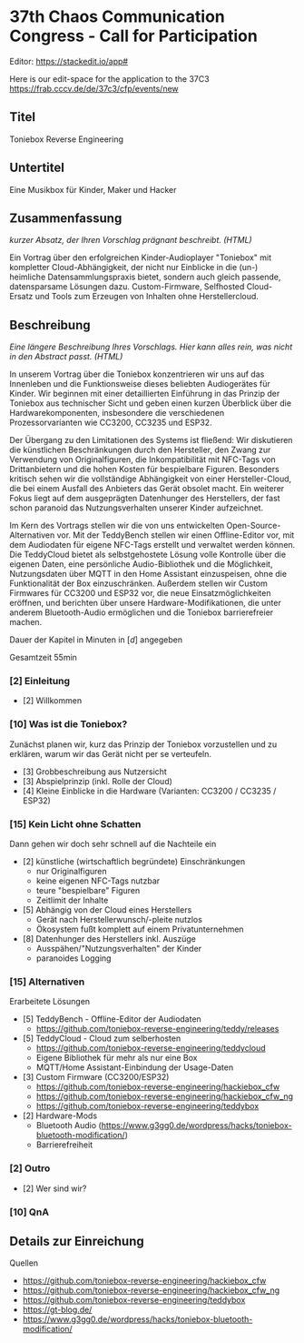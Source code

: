 
# 37th Chaos Communication Congress - Call for Participation
Editor: https://stackedit.io/app#

Here is our edit-space for the application to the 37C3
https://frab.cccv.de/de/37c3/cfp/events/new

## Titel
Toniebox Reverse Engineering

## Untertitel
Eine Musikbox für Kinder, Maker und Hacker

## Zusammenfassung
*kurzer Absatz, der Ihren Vorschlag prägnant beschreibt. (HTML)*

Ein Vortrag über den erfolgreichen Kinder-Audioplayer "Toniebox" mit kompletter Cloud-Abhängigkeit, der nicht nur Einblicke in die (un-) heimliche Datensammlungspraxis bietet, sondern auch gleich passende, datensparsame Lösungen dazu.
Custom-Firmware, Selfhosted Cloud-Ersatz und Tools zum Erzeugen von Inhalten ohne Herstellercloud.

## Beschreibung
*Eine längere Beschreibung Ihres Vorschlags. Hier kann alles rein, was nicht in den Abstract passt. (HTML)*

In unserem Vortrag über die Toniebox konzentrieren wir uns auf das Innenleben und die Funktionsweise dieses beliebten Audiogerätes für Kinder. Wir beginnen mit einer detaillierten Einführung in das Prinzip der Toniebox aus technischer Sicht und geben einen kurzen Überblick über die Hardwarekomponenten, insbesondere die verschiedenen Prozessorvarianten wie CC3200, CC3235 und ESP32.

Der Übergang zu den Limitationen des Systems ist fließend: Wir diskutieren die künstlichen Beschränkungen durch den Hersteller, den Zwang zur Verwendung von Originalfiguren, die Inkompatibilität mit NFC-Tags von Drittanbietern und die hohen Kosten für bespielbare Figuren. Besonders kritisch sehen wir die vollständige Abhängigkeit von einer Hersteller-Cloud, die bei einem Ausfall des Anbieters das Gerät obsolet macht. Ein weiterer Fokus liegt auf dem ausgeprägten Datenhunger des Herstellers, der fast schon paranoid das Nutzungsverhalten unserer Kinder aufzeichnet.

Im Kern des Vortrags stellen wir die von uns entwickelten Open-Source-Alternativen vor. Mit der TeddyBench stellen wir einen Offline-Editor vor, mit dem Audiodaten für eigene NFC-Tags erstellt und verwaltet werden können. Die TeddyCloud bietet als selbstgehostete Lösung volle Kontrolle über die eigenen Daten, eine persönliche Audio-Bibliothek und die Möglichkeit, Nutzungsdaten über MQTT in den Home Assistant einzuspeisen, ohne die Funktionalität der Box einzuschränken. Außerdem stellen wir Custom Firmwares für CC3200 und ESP32 vor, die neue Einsatzmöglichkeiten eröffnen, und berichten über unsere Hardware-Modifikationen, die unter anderem Bluetooth-Audio ermöglichen und die Toniebox barrierefreier machen.


Dauer der Kapitel in Minuten in [*d*] angegeben

Gesamtzeit 55min

### [2] Einleitung
 - [2] Willkommen

### [10] Was ist die Toniebox?
Zunächst planen wir, kurz das Prinzip der Toniebox vorzustellen und zu erklären, warum wir das Gerät nicht per se verteufeln.
 - [3] Grobbeschreibung aus Nutzersicht
 - [3] Abspielprinzip (inkl. Rolle der Cloud)
 - [4] Kleine Einblicke in die Hardware (Varianten: CC3200 / CC3235 / ESP32)

### [15] Kein Licht ohne Schatten
Dann gehen wir doch sehr schnell auf die Nachteile ein
 - [2] künstliche (wirtschaftlich begründete) Einschränkungen
	 - nur Originalfiguren
	 - keine eigenen NFC-Tags nutzbar
	 - teure "bespielbare" Figuren
	 - Zeitlimit der Inhalte
 - [5] Abhängig von der Cloud eines Herstellers
	 - Gerät nach Herstellerwunsch/-pleite nutzlos
	 - Ökosystem fußt komplett auf einem Privatunternehmen
 - [8] Datenhunger des Herstellers inkl. Auszüge
	 - Ausspähen/"Nutzungsverhalten" der Kinder
	 - paranoides Logging

### [15] Alternativen
Erarbeitete Lösungen
 - [5] TeddyBench - Offline-Editor der Audiodaten
	 - https://github.com/toniebox-reverse-engineering/teddy/releases
 - [5] TeddyCloud - Cloud zum selberhosten
	 - https://github.com/toniebox-reverse-engineering/teddycloud
	 - Eigene Bibliothek für mehr als nur eine Box
	 - MQTT/Home Assistant-Einbindung der Usage-Daten
 - [3] Custom Firmware (CC3200/ESP32)
	 - https://github.com/toniebox-reverse-engineering/hackiebox_cfw
	 - https://github.com/toniebox-reverse-engineering/hackiebox_cfw_ng
	 - https://github.com/toniebox-reverse-engineering/teddybox
 - [2] Hardware-Mods
	 - Bluetooth Audio (https://www.g3gg0.de/wordpress/hacks/toniebox-bluetooth-modification/)
	 - Barrierefreiheit

### [2] Outro
 - [2] Wer sind wir?

### [10] QnA

## Details zur Einreichung
Quellen
 - https://github.com/toniebox-reverse-engineering/hackiebox_cfw
 - https://github.com/toniebox-reverse-engineering/hackiebox_cfw_ng
 - https://github.com/toniebox-reverse-engineering/teddybox
 - https://gt-blog.de/
 - https://www.g3gg0.de/wordpress/hacks/toniebox-bluetooth-modification/
 
